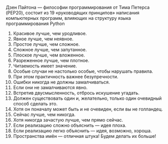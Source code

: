 
Дзен Пайтона — философии программирования от Тима Петерса (PEP20), состоит из 19 «руководящих принципов» написания компьютерных программ, влияющих на структуру языка программирования Python 

1. Красивое лучше, чем уродливое.
2. Явное лучше, чем неявное.
3. Простое лучше, чем сложное.
4. Сложное лучше, чем запутанное.
5. Плоское лучше, чем вложенное.
6. Разреженное лучше, чем плотное.
7. Читаемость имеет значение.
8. Особые случаи не настолько особые, чтобы нарушать правила.
9. При этом практичность важнее безупречности.
10. Ошибки никогда не должны замалчиваться.
11. Если они не замалчиваются явно.
12. Встретив двусмысленность, отбрось искушение угадать.
13. Должен существовать один и, желательно, только один очевидный способ сделать это.
14. Хотя он поначалу может быть и не очевиден, если вы не голландец.
15. Сейчас лучше, чем никогда.
16. Хотя никогда зачастую лучше, чем прямо сейчас.
17. Если реализацию сложно объяснить — идея плоха.
18. Если реализацию легко объяснить — идея, возможно, хороша.
19. Пространства имён — отличная штука! Будем делать их больше!